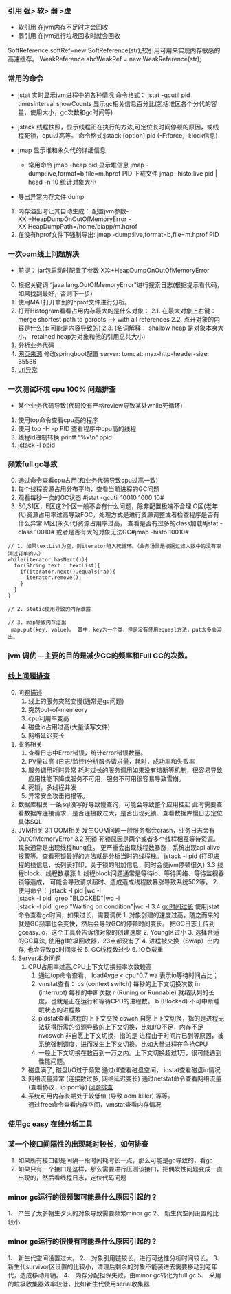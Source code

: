 ### 引用  强> 软> 弱  >虚
- 软引用
   在jvm内存不足时才会回收
- 弱引用
   在jvm进行垃圾回收时就会回收
   
SoftReference<String> softRef=new SoftReference<String>(str);软引用可用来实现内存敏感的高速缓存。 
WeakReference<String> abcWeakRef = new WeakReference<String>(str);

### 常用的命令
- jstat 实时显示jvm进程中的各种情况
     命令格式：
        jstat -gcutil pid timesInterval showCounts 
        显示gc相关信息百分比(包括堆区各个分代的容量，使用大小，gc次数和gc时间等)
        
- jstack 线程快照，显示线程正在执行的方法,可定位长时间停顿的原因，或线程死锁，cpu过高等。
     命令格式:jstack [option] pid (-F:force, -l:lock信息)
     
- jmap 显示堆和永久代的详细信息
     - 常用命令
       jmap -heap pid  显示堆信息
       jmap -dump:live,format=b,file=m.hprof PID    下载文件
       jmap -histo:live pid | head -n 10 统计对象大小
       
- 导出异常内存文件 dump
1. 内存溢出时让其自动生成： 配置jvm参数-XX:+HeapDumpOnOutOfMemoryError -XX:HeapDumpPath=/home/biapp/m.hprof
2. 在没有hprof文件下强制导出: jmap -dump:live,format=b,file=m.hprof PID

### 一次oom线上问题解决
- 前提： jar包启动时配置了参数 XX:+HeapDumpOnOutOfMemoryError
0. 根据关键词 “java.lang.OutOfMemoryError”进行搜索日志(根据提示看代码，如果找到最好，否则下一步)
1. 使用MAT打开拿到的hprof文件进行分析。
2. 打开Histogram看看占用内存最大的是什么对象：
    2.1. 在最大对象上右键：merge shortest path to gcroots --> with all references
    2.2. 点开对象的内容是什么(有可能是内容导致的)
    2.3. (名词解释： shallow heap 是对象本身大小， retained heap为对象和他的引用总共大小)
5. 分析业务代码
6. [网页来源](https://www.cnblogs.com/lovecindywang/p/10800593.html)
修改springboot配置
  server:
   tomcat:
    max-http-header-size: 65536
7. [url异常](https://blog.csdn.net/gallenzhang/article/details/98520496)

### 一次测试环境 cpu 100% 问题排查 
- 某个业务代码导致(代码没有严格review导致某处while死循环)
1. 使用top命令查看cpu高的程序  
2. 使用 top -H -p PID 查看程序中cpu高的线程
3. 线程id进制转换 printf “%x\n“ ppid
4. jstack -l ppid

### 频繁full gc导致
0. 通过命令查看cpu占用(和业务代码导致cpu过高一致)
1. 每个线程资源占用分布平均，查看当前进程的GC问题
2. 观看每秒一次的GC状态 #jstat -gcutil 10010 1000 10#
3. S0,S1区，E区这2个区一般不会有什么问题，除非配置极端不合理
   O区(老年代)资源占用率过高导致FGC，处理方式是进行资源调整或者检查程序是否有什么异常
   M区(永久代)资源占用率过高，
    查看是否有过多的class加载#jstat -class 10010# 或者是否有大的对象无法GC#jmap -histo 10010#
    
``````
// 1. 如果textList为空，则iterator陷入死循环。（业务场景是根据过滤人数中的没有取消过订单的人）
while(iterator.hasNext()){
  for(String text : textList){  
    if(iterator.next().equals("a)){
      iterator.remove();
    }
  }
}

// 2. static使用导致的内存泄露

// 3. map导致内存溢出
 map.put(key, value)。 其中，key为一个类，但是没有使用equasl方法，put太多会溢出。

``````

### jvm 调优 --主要的目的是减少GC的频率和Full GC的次数。




### [线上问题排查](https://blog.csdn.net/weixin_34162228/article/details/93019589)
0. 问题描述
    1. 线上的服务突然变慢(通常是gc问题)
    2. 突然out-of-memeory
    3. cpu利用率变高
    4. 磁盘io占用过高(大量读写文件)
    5. 网络延迟变长
1. 业务相关
    1. 查看日志中Error错误，统计error错误数量。
    2. PV量过高
         (日志/监控)分析服务请求量，耗时，成功率和失败率
    3. 服务调用耗时异常
         耗时过长的服务调用如果没有熔断等机制，很容易导致应用性能下降或服务不可用，服务不可用很容易导致雪崩。
    4. 死锁，多线程并发
    5. 异常安全攻击扫描等。
2. 数据库相关
    一条sql没写好导致慢查询，可能会导致整个应用挂起
    此时需要查看数据库连接请求、是否连接数过大，是否出现死锁、查看数据库慢日志定位具体SQL
3. JVM相关
      3.1 OOM相关
           发生OOM问题一般服务都会crash，业务日志会有OutOfMemoryError
      3.2 死锁
           死锁原因是两个或者多个线程相互等待资源。现象通常是出现线程hung住。
           更严重会出现线程数暴涨，系统出现api alive报警等。查看死锁最好的方法就是分析当时的线程栈。
            jstack -l pid (打印进程的栈信息，长列表打印，关于锁的附加信息，同时会使jvm停顿很久)
      3.3 线程block、线程数暴涨
           1. 线程block问题通常是等待io、等待网络、等待监视器锁等造成，
               可能会导致请求超时、造成造成线程数暴涨导致系统502等。
           2. 使用命令：
               jstack -l pid |wc -l          
               jstack -l pid |grep "BLOCKED"|wc -l           
               jstack -l pid |grep "Waiting on condition"|wc -l
      3.4 [gc时间过长](https://blog.csdn.net/goldenfish1919/article/details/97155089)
             使用jstat命令查看gc时间，如果过长，需要调优
             1. 对象创建的速度过高，随之而来的就是GC频率也会变快，然后会导致GC的停顿时间变长。
                 把GC日志上传到gceasy.io，这个工具会告诉你对象的创建速度
             2. Young区过小
             3. 选择合适的GC算法, 使用g1垃圾回收器，23点都没有了
             4. 进程被交换（Swap）出内存, 也会导致gc时间变长
             5. GC线程数过少
             6. IO负载重
4. Server本身问题
     1. CPU占用率过高,CPU上下文切换频率次数较高
          1. 通过top命令查看，
               loadAvge < cpu*0.7
               wa 表示io等待时间占比； 
          2. vmstat查看：
               cs (context switch) 每秒的上下文切换次数
               in (interrupt) 每秒的中断次数
               r (Runing or Runnable) 就绪队列的长度，也就是正在运行和等待CPU的进程数。
               b (Blocked) 不可中断睡眠状态的进程数
          3. pidstat查看进程的上下文交换
                cswch 自愿上下文切换，指的是进程无法获得所需的资源导致的上下文切换，比如I/O不足，内存不足
                nvcswch 非自愿上下文切换，指的是 进程由于时间片已到等原因，被系统强制调度，进而发生上下文切换。比如大量进程在争抢CPU
          4. 一般上下文切换在数百到一万之内。上下文切换超过1万，很可能遇到性能问题。
     2. 磁盘满了, 磁盘I/O过于频繁
          通过df查看磁盘空间， iostat查看磁盘io情况
     3. 网络流量异常 (连接数过多, 网络延迟变长)
          通过netstat命令查看网络流量 (查看协议，ip:port等)
          [问题排查](../网络/http-socket/tcp问题记录.md)
     4. 系统可用内存长期处于较低值 (导致 oom killer) 等等。   
          通过free命令查看内存空间，vmstat查看内存情况
     
 [](https://blog.csdn.net/GitChat/article/details/79019454)
 
 ### 使用gc easy 在线分析工具
 
 
### 某一个接口间隔性的出现耗时较长，如何排查
1. 如果所有接口都是间隔一段时间耗时长一点，那么可能是gc导致的，看gc
2. 如果只有一个接口是这样，那么需要进行压测该接口，把偶发性问题变成一直出现的，然后看线程日志，定位代码问题


### minor gc运行的很频繁可能是什么原因引起的？
1、 产生了太多朝生夕灭的对象导致需要频繁minor gc
2、 新生代空间设置的比较小

### minor gc运行的很慢有可能是什么原因引起的？
1、 新生代空间设置过大。
2、 对象引用链较长，进行可达性分析时间较长。
3、 新生代survivor区设置的比较小，清理后剩余的对象不能装进去需要移动到老年代，造成移动开销。
4、 内存分配担保失败，由minor gc转化为full gc
5、 采用的垃圾收集器效率较低，比如新生代使用serial收集器